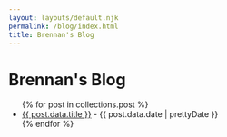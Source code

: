 ```yaml
---
layout: layouts/default.njk
permalink: /blog/index.html
title: Brennan's Blog
---
```


# Brennan's Blog

<ul>
{% for post in collections.post %}
  <li>
    <a href="{{post.data.permalink}}">{{ post.data.title }}</a> - <time datetime="{{ page.date | dateTime }}">{{ post.data.date | prettyDate }}</time>
  </li>
{% endfor %}
</ul>
